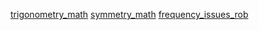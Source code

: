 [trigonometry_math](/trigonometry_math.md)
[symmetry_math](/symmetry_math.md)
[frequency_issues_rob](/frequency_issues_rob.md)

